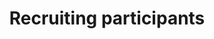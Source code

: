---
layout: page
title:  "Recruiting participants"
lang: en
permalink: "/recruiting/"
category: "Best practices"
trans_url: "/fr-needed/"
---